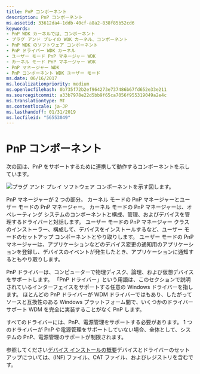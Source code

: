 ```yaml
---
title: PnP コンポーネント
description: PnP コンポーネント
ms.assetid: 33612da4-1ddb-40cf-a8a2-838f85b52cd6
keywords:
- PnP WDK カーネルでは、コンポーネント
- プラグ アンド プレイの WDK カーネル、コンポーネント
- PnP WDK のソフトウェア コンポーネント
- PnP ドライバー WDK カーネル
- ユーザー モード PnP マネージャー WDK
- カーネル モード PnP マネージャー WDK
- PnP マネージャー WDK
- PnP コンポーネント WDK ユーザー モード
ms.date: 06/16/2017
ms.localizationpriority: medium
ms.openlocfilehash: 0b735f72b2ef964273e737486b67fd652e33e211
ms.sourcegitcommit: a33b7978e22d5bb9f65ca7056f955319049a2e4c
ms.translationtype: MT
ms.contentlocale: ja-JP
ms.lasthandoff: 01/31/2019
ms.locfileid: "56553049"
---
```

# <a name="pnp-components"></a>PnP コンポーネント





次の図は、PnP をサポートするために連携して動作するコンポーネントを示しています。

![プラグ アンド プレイ ソフトウェア コンポーネントを示す図します。](images/pnpcomp.png)

PnP マネージャーが 2 つの部分。 カーネル モードの PnP マネージャーとユーザー モードの PnP マネージャー。 カーネル モードの PnP マネージャーは、オペレーティング システムのコンポーネントと構成、管理、およびデバイスを管理するドライバーと対話します。 ユーザー モードの PnP マネージャー クラスのインストーラー、構成して、デバイスをインストールするなど、ユーザー モードのセットアップ コンポーネントとやり取りします。 ユーザー モードの PnP マネージャーは、アプリケーションなどのデバイス変更の通知用のアプリケーションを登録し、デバイスのイベントが発生したとき、アプリケーションに通知するともやり取りします。

PnP ドライバーは、コンピューターで物理ディスク、論理、および仮想デバイスをサポートします。 「PnP ドライバー」という用語は、このセクションで説明されているインターフェイスをサポートする任意の Windows ドライバーを指します。 ほとんどの PnP ドライバーが WDM ドライバーではもあり、したがってソースと互換性のある Windows プラットフォーム間で、いくつかのドライバー サポート WDM を完全に実装することがなく PnP します。

すべてのドライバーには、PnP、電源管理をサポートする必要があります。 1 つのドライバーが PnP や電源管理をサポートしていない場合、全体として、システムの PnP、電源管理のサポートが制限されます。

参照してください[デバイス インストールの概要](https://msdn.microsoft.com/library/windows/hardware/ff549455)デバイスとドライバーのセットアップについては、(INF) ファイル、CAT ファイル、およびレジストリを含むです。

 

 




